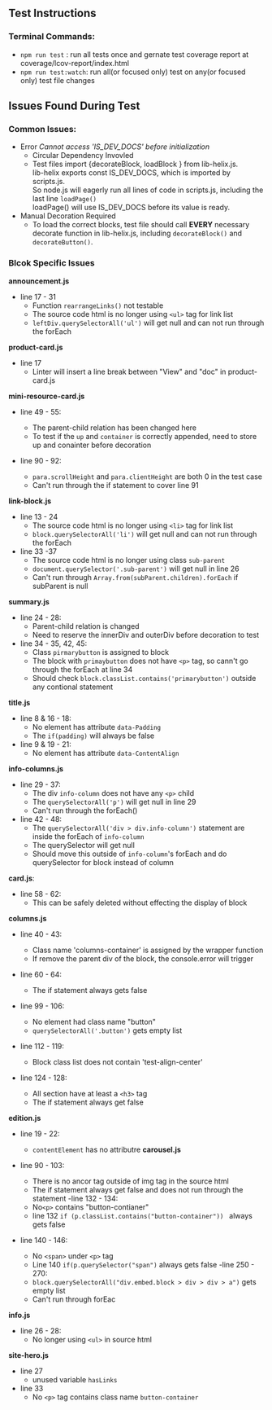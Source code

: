 ## Test Instructions

### Terminal Commands:
- `npm run test` : run all tests once and gernate test coverage report at coverage/lcov-report/index.html
- `npm run test:watch`: run all(or focused only) test on any(or focused only) test file changes

## Issues Found During Test
### Common Issues:
- Error *Cannot access 'IS_DEV_DOCS' before initialization*
    - Circular Dependency Invovled
    - Test files import {decorateBlock, loadBlock } from lib-helix.js.  
    lib-helix exports const IS_DEV_DOCS, which is imported by scripts.js.  
    So node.js will eagerly run all lines of code in scripts.js, including the last line `loadPage()`  
    loadPage() will use IS_DEV_DOCS before its value is ready.
- Manual Decoration Required
    - To load the correct blocks, test file should call **EVERY** necessary decorate function in lib-helix.js, including `decorateBlock()` and `decorateButton()`.

### Blcok Specific Issues
**announcement.js**  
- line 17 - 31
    - Function `rearrangeLinks()` not testable
    - The source code html is no longer using `<ul>` tag for link list
    - `leftDiv.querySelectorAll('ul')` will get null and can not run through the forEach

**product-card.js**
- line 17
    - Linter will insert a line break between "View" and "doc" in product-card.js

**mini-resource-card.js**
- line 49 - 55:
    - The parent-child relation has been changed here
    - To test if the `up` and `container` is correctly appended, need to store up and conainter before decoration

- line 90 - 92:
    - `para.scrollHeight` and `para.clientHeight` are both 0 in the test case
    - Can't run through the if statement to cover line 91


**link-block.js**
- line 13 - 24
    - The source code html is no longer using `<li>` tag for link list
    - `block.querySelectorAll('li')` will get null and can not run through the forEach
- line 33 -37
    - The source code html is no longer using class `sub-parent`
    - `document.querySelector('.sub-parent')` will get null in line 26
    - Can't run through `Array.from(subParent.children).forEach` if subParent is null

**summary.js**
- line 24 - 28:
    - Parent-child relation is changed
    - Need to reserve the innerDiv and outerDiv before decoration to test
- line 34 - 35, 42, 45:
    - Class `pirmarybutton` is assigned to block
    - The block with `primaybutton` does not have `<p>` tag, so cann't go through the forEach at line 34
    - Should check `block.classList.contains('primarybutton')` outside any contional statement

**title.js**
- line 8 & 16 - 18:
    - No element has attribute `data-Padding`
    - The `if(padding)` will always be false
- line 9 & 19 - 21:
    - No element has attribute `data-ContentAlign`

**info-columns.js**
- line 29 - 37:
    - The div `info-column` does not have any `<p>` child
    - The  `querySelectorAll('p')` will get null in line 29
    - Can't run through the forEach()
- line 42 - 48:
    - The `querySelectorAll('div > div.info-column')` statement are inside the forEach of `info-column`
    - The querySelector will get null
    - Should move this outside of `info-column`'s forEach and do querySelector for block instead of column

**card.js**:
- line 58 - 62:
    - This can be safely deleted without effecting the display of block

**columns.js**
- line 40 - 43:
    - Class name 'columns-container' is assigned by the wrapper function
    - If remove the parent div of the block, the console.error will trigger

- line 60 - 64:
    - The if statement always gets false

- line 99 - 106:
    - No element had class name "button"
    - `querySelectorAll('.button')` gets empty list

- line 112 - 119:
    - Block class list does not contain 'test-align-center'

- line 124 - 128:
    - All section have at least a `<h3>` tag
    - The if statement always get false

**edition.js**
- line 19 - 22:
    - `contentElement` has no attributre
**carousel.js**
- line 90 - 103:
    - There is no ancor tag outside of img tag in the source html
    - The if statement always get false and does not run through the statement
-line 132 - 134:
    - No`<p>` contains "button-contianer"
    - line 132 `if (p.classList.contains("button-container")) ` always gets false

- line 140 - 146:
    - No `<span>` under `<p>` tag
    - Line 140 `if(p.querySelector("span")` always gets false
-line 250 - 270:
    - `block.querySelectorAll("div.embed.block > div > div > a")` gets empty list
    - Can't run through forEac

**info.js**
- line 26 - 28:
    - No longer using `<ul>` in source html

**site-hero.js**
- line 27
    - unused variable `hasLinks`
- line 33
    - No `<p>` tag contains class name `button-container`